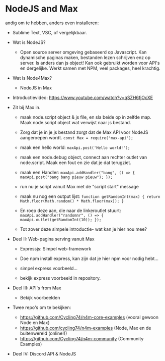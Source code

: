 # NodeJS and Max

andig om te hebben, anders even installeren:
- Sublime Text, VSC, of vergelijkbaar.

* Wat is NodeJS?
	- Open source server omgeving gebaseerd op Javascript. Kan dynamische paginas maken, bestanden lezen schrijven enz op server. Is anders dan js object! Kan ook gebruikt worden voor API's en dergelijke. Werkt samen met NPM, veel packages, heel krachtig.

* Wat is Node4Max?
	- NodeJS in Max

* Introductievideo: https://www.youtube.com/watch?v=qSZH6fjOcXE

* Zit bij Max in.
	- maak node.script object & js file, en sla beide op in zelfde map. Maak node.script object wat verwijst naar js bestand.

	- Zorg dat je in je js bestand zorgt dat de Max API voor NodeJS aangeroepen wordt.
	`const Max = require('max-api');`

	- maak een hello world:
	`maxApi.post('Hello world!');`

	- maak een node.debug object, connect aan rechter outlet van node.script. Maak een fout en zie dat je dat terugziet.

	- maak een Handler: 
	`maxApi.addHandler("bang", () => {
	maxApi.post("bang bang pieuw pieuw");
	});`

	- run nu je script vanuit Max met de "script start" message

	- maak nu nog een output lijst:
	`function getRandomInt(max) {
		return Math.floor(Math.random() * Math.floor(max));
	}`

	- En roep deze aan, die naar de linkeroutlet stuurt:
	`maxApi.addHandler("randomnr", () => {
	maxApi.outlet(getRandomInt(10));
	});`

	- Tot zover deze simpele introductie- wat kan je hier nou mee?

* Deel II: Web-pagina serving vanuit Max
	- Expressjs: Simpel web-framework

	* Doe npm install express, kan zijn dat je hier npm voor nodig hebt...
	* simpel express voorbeeld...

	* bekijk express voorbeeld in repository.


* Deel III: API's from Max
	* Bekijk voorbeelden

* Twee repo's om te bekijken:
	- https://github.com/Cycling74/n4m-core-examples (vooral gewoon Node en Max)
	- https://github.com/cycling74/n4m-examples (Node, Max en de buitenwereld (online!))
	- https://github.com/Cycling74/n4m-community (Community Examples)


* Deel IV: Discord API & NodeJS